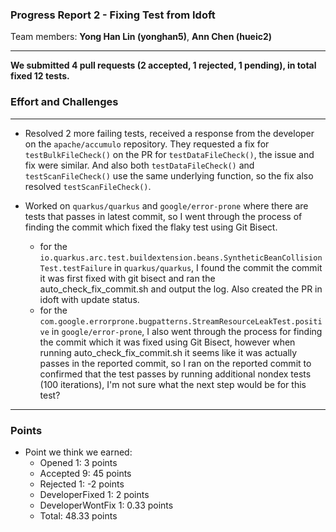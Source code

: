 ### Progress Report 2 - Fixing Test from Idoft
Team members: __Yong Han Lin (yonghan5)__, __Ann Chen (hueic2)__
___

**We submitted 4 pull requests (2 accepted, 1 rejected, 1 pending), in total fixed 12 tests.**

### Effort and Challenges
___
- Resolved 2 more failing tests, received a response from the developer on the ```apache/accumulo``` repository. They requested a fix for ```testBulkFileCheck()``` on the PR for ```testDataFileCheck()```, the issue and fix were similar. And also both ```testDataFileCheck()``` and ```testScanFileCheck()``` use the same underlying function, so the fix also resolved ```testScanFileCheck()```.
  
- Worked on ```quarkus/quarkus``` and ```google/error-prone``` where there are tests that passes in latest commit, so I went through the process of finding the commit which fixed the flaky test using Git Bisect. 
  - for the ```io.quarkus.arc.test.buildextension.beans.SyntheticBeanCollisionTest.testFailure``` in ```quarkus/quarkus```, I found the commit the commit it was first fixed with git bisect and ran the auto_check_fix_commit.sh and output the log. Also created the PR in idoft with update status.   
  - for the ```com.google.errorprone.bugpatterns.StreamResourceLeakTest.positive``` in ```google/error-prone```, I also went through the process for finding the commit which it was fixed using Git Bisect, however when running auto_check_fix_commit.sh it seems like it was actually passes in the reported commit, so I ran on the reported commit to confirmed that the test passes by running additional nondex tests (100 iterations), I'm not sure what the next step would be for this test?

---
### Points
- Point we think we earned:
  - Opened 1: 3 points
  - Accepted 9: 45 points
  - Rejected 1: -2 points
  - DeveloperFixed 1: 2 points
  - DeveloperWontFix 1: 0.33 points
  - Total: 48.33 points
